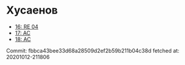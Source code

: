 # Хусаенов
- [16: RE 04](16.md)
- [17: AC](17.md)
- [18: AC](18.md)

Commit: fbbca43bee33d68a28509d2ef2b59b211b04c38d
 fetched at: 20201012-211806
